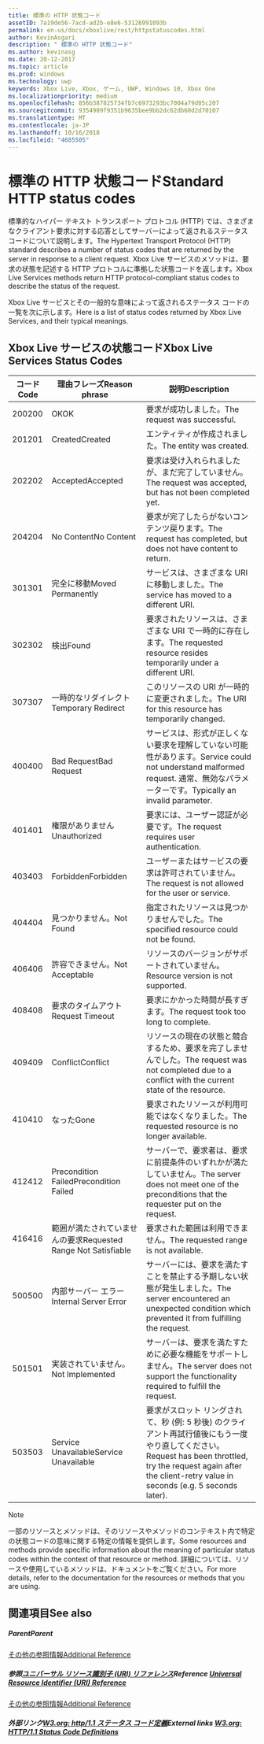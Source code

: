 ```yaml
---
title: 標準の HTTP 状態コード
assetID: 7a19de56-7acd-ad2b-e8e6-53126991093b
permalink: en-us/docs/xboxlive/rest/httpstatuscodes.html
author: KevinAsgari
description: " 標準の HTTP 状態コード"
ms.author: kevinasg
ms.date: 20-12-2017
ms.topic: article
ms.prod: windows
ms.technology: uwp
keywords: Xbox Live, Xbox, ゲーム, UWP, Windows 10, Xbox One
ms.localizationpriority: medium
ms.openlocfilehash: 856b387825734fb7c6973293bc7004a79d05c207
ms.sourcegitcommit: 9354909f9351b9635bee9bb2dc62db60d2d70107
ms.translationtype: MT
ms.contentlocale: ja-JP
ms.lasthandoff: 10/16/2018
ms.locfileid: "4685505"
---
```

# <a name="standard-http-status-codes"></a><span data-ttu-id="51c68-104">標準の HTTP 状態コード</span><span class="sxs-lookup"><span data-stu-id="51c68-104">Standard HTTP status codes</span></span>
 
<span data-ttu-id="51c68-105">標準的なハイパー テキスト トランスポート プロトコル (HTTP) では、さまざまなクライアント要求に対する応答としてサーバーによって返されるステータス コードについて説明します。</span><span class="sxs-lookup"><span data-stu-id="51c68-105">The Hypertext Transport Protocol (HTTP) standard describes a number of status codes that are returned by the server in response to a client request.</span></span> <span data-ttu-id="51c68-106">Xbox Live サービスのメソッドは、要求の状態を記述する HTTP プロトコルに準拠した状態コードを返します。</span><span class="sxs-lookup"><span data-stu-id="51c68-106">Xbox Live Services methods return HTTP protocol-compliant status codes to describe the status of the request.</span></span>
 
<span data-ttu-id="51c68-107">Xbox Live サービスとその一般的な意味によって返されるステータス コードの一覧を次に示します。</span><span class="sxs-lookup"><span data-stu-id="51c68-107">Here is a list of status codes returned by Xbox Live Services, and their typical meanings.</span></span>
 
<a id="ID4EAB"></a>

 
## <a name="xbox-live-services-status-codes"></a><span data-ttu-id="51c68-108">Xbox Live サービスの状態コード</span><span class="sxs-lookup"><span data-stu-id="51c68-108">Xbox Live Services Status Codes</span></span>
 
| <span data-ttu-id="51c68-109">コード</span><span class="sxs-lookup"><span data-stu-id="51c68-109">Code</span></span>| <span data-ttu-id="51c68-110">理由フレーズ</span><span class="sxs-lookup"><span data-stu-id="51c68-110">Reason phrase</span></span>| <span data-ttu-id="51c68-111">説明</span><span class="sxs-lookup"><span data-stu-id="51c68-111">Description</span></span>| 
| --- | --- | --- | 
| <span data-ttu-id="51c68-112">200</span><span class="sxs-lookup"><span data-stu-id="51c68-112">200</span></span>| <span data-ttu-id="51c68-113">OK</span><span class="sxs-lookup"><span data-stu-id="51c68-113">OK</span></span>| <span data-ttu-id="51c68-114">要求が成功しました。</span><span class="sxs-lookup"><span data-stu-id="51c68-114">The request was successful.</span></span>| 
| <span data-ttu-id="51c68-115">201</span><span class="sxs-lookup"><span data-stu-id="51c68-115">201</span></span>| <span data-ttu-id="51c68-116">Created</span><span class="sxs-lookup"><span data-stu-id="51c68-116">Created</span></span>| <span data-ttu-id="51c68-117">エンティティが作成されました。</span><span class="sxs-lookup"><span data-stu-id="51c68-117">The entity was created.</span></span>| 
| <span data-ttu-id="51c68-118">202</span><span class="sxs-lookup"><span data-stu-id="51c68-118">202</span></span>| <span data-ttu-id="51c68-119">Accepted</span><span class="sxs-lookup"><span data-stu-id="51c68-119">Accepted</span></span>| <span data-ttu-id="51c68-120">要求は受け入れられましたが、まだ完了していません。</span><span class="sxs-lookup"><span data-stu-id="51c68-120">The request was accepted, but has not been completed yet.</span></span>| 
| <span data-ttu-id="51c68-121">204</span><span class="sxs-lookup"><span data-stu-id="51c68-121">204</span></span>| <span data-ttu-id="51c68-122">No Content</span><span class="sxs-lookup"><span data-stu-id="51c68-122">No Content</span></span>| <span data-ttu-id="51c68-123">要求が完了したらがないコンテンツ戻ります。</span><span class="sxs-lookup"><span data-stu-id="51c68-123">The request has completed, but does not have content to return.</span></span>| 
| <span data-ttu-id="51c68-124">301</span><span class="sxs-lookup"><span data-stu-id="51c68-124">301</span></span>| <span data-ttu-id="51c68-125">完全に移動</span><span class="sxs-lookup"><span data-stu-id="51c68-125">Moved Permanently</span></span>| <span data-ttu-id="51c68-126">サービスは、さまざまな URI に移動しました。</span><span class="sxs-lookup"><span data-stu-id="51c68-126">The service has moved to a different URI.</span></span>| 
| <span data-ttu-id="51c68-127">302</span><span class="sxs-lookup"><span data-stu-id="51c68-127">302</span></span>| <span data-ttu-id="51c68-128">検出</span><span class="sxs-lookup"><span data-stu-id="51c68-128">Found</span></span>| <span data-ttu-id="51c68-129">要求されたリソースは、さまざまな URI で一時的に存在します。</span><span class="sxs-lookup"><span data-stu-id="51c68-129">The requested resource resides temporarily under a different URI.</span></span>| 
| <span data-ttu-id="51c68-130">307</span><span class="sxs-lookup"><span data-stu-id="51c68-130">307</span></span>| <span data-ttu-id="51c68-131">一時的なリダイレクト</span><span class="sxs-lookup"><span data-stu-id="51c68-131">Temporary Redirect</span></span>| <span data-ttu-id="51c68-132">このリソースの URI が一時的に変更されました。</span><span class="sxs-lookup"><span data-stu-id="51c68-132">The URI for this resource has temporarily changed.</span></span>| 
| <span data-ttu-id="51c68-133">400</span><span class="sxs-lookup"><span data-stu-id="51c68-133">400</span></span>| <span data-ttu-id="51c68-134">Bad Request</span><span class="sxs-lookup"><span data-stu-id="51c68-134">Bad Request</span></span>| <span data-ttu-id="51c68-135">サービスは、形式が正しくない要求を理解していない可能性があります。</span><span class="sxs-lookup"><span data-stu-id="51c68-135">Service could not understand malformed request.</span></span> <span data-ttu-id="51c68-136">通常、無効なパラメーターです。</span><span class="sxs-lookup"><span data-stu-id="51c68-136">Typically an invalid parameter.</span></span>| 
| <span data-ttu-id="51c68-137">401</span><span class="sxs-lookup"><span data-stu-id="51c68-137">401</span></span>| <span data-ttu-id="51c68-138">権限がありません</span><span class="sxs-lookup"><span data-stu-id="51c68-138">Unauthorized</span></span>| <span data-ttu-id="51c68-139">要求には、ユーザー認証が必要です。</span><span class="sxs-lookup"><span data-stu-id="51c68-139">The request requires user authentication.</span></span>| 
| <span data-ttu-id="51c68-140">403</span><span class="sxs-lookup"><span data-stu-id="51c68-140">403</span></span>| <span data-ttu-id="51c68-141">Forbidden</span><span class="sxs-lookup"><span data-stu-id="51c68-141">Forbidden</span></span>| <span data-ttu-id="51c68-142">ユーザーまたはサービスの要求は許可されていません。</span><span class="sxs-lookup"><span data-stu-id="51c68-142">The request is not allowed for the user or service.</span></span>| 
| <span data-ttu-id="51c68-143">404</span><span class="sxs-lookup"><span data-stu-id="51c68-143">404</span></span>| <span data-ttu-id="51c68-144">見つかりません。</span><span class="sxs-lookup"><span data-stu-id="51c68-144">Not Found</span></span>| <span data-ttu-id="51c68-145">指定されたリソースは見つかりませんでした。</span><span class="sxs-lookup"><span data-stu-id="51c68-145">The specified resource could not be found.</span></span>| 
| <span data-ttu-id="51c68-146">406</span><span class="sxs-lookup"><span data-stu-id="51c68-146">406</span></span>| <span data-ttu-id="51c68-147">許容できません。</span><span class="sxs-lookup"><span data-stu-id="51c68-147">Not Acceptable</span></span>| <span data-ttu-id="51c68-148">リソースのバージョンがサポートされていません。</span><span class="sxs-lookup"><span data-stu-id="51c68-148">Resource version is not supported.</span></span>| 
| <span data-ttu-id="51c68-149">408</span><span class="sxs-lookup"><span data-stu-id="51c68-149">408</span></span>| <span data-ttu-id="51c68-150">要求のタイムアウト</span><span class="sxs-lookup"><span data-stu-id="51c68-150">Request Timeout</span></span>| <span data-ttu-id="51c68-151">要求にかかった時間が長すぎます。</span><span class="sxs-lookup"><span data-stu-id="51c68-151">The request took too long to complete.</span></span>| 
| <span data-ttu-id="51c68-152">409</span><span class="sxs-lookup"><span data-stu-id="51c68-152">409</span></span>| <span data-ttu-id="51c68-153">Conflict</span><span class="sxs-lookup"><span data-stu-id="51c68-153">Conflict</span></span>| <span data-ttu-id="51c68-154">リソースの現在の状態と競合するため、要求を完了しませんでした。</span><span class="sxs-lookup"><span data-stu-id="51c68-154">The request was not completed due to a conflict with the current state of the resource.</span></span>| 
| <span data-ttu-id="51c68-155">410</span><span class="sxs-lookup"><span data-stu-id="51c68-155">410</span></span>| <span data-ttu-id="51c68-156">なった</span><span class="sxs-lookup"><span data-stu-id="51c68-156">Gone</span></span>| <span data-ttu-id="51c68-157">要求されたリソースが利用可能ではなくなりました。</span><span class="sxs-lookup"><span data-stu-id="51c68-157">The requested resource is no longer available.</span></span>| 
| <span data-ttu-id="51c68-158">412</span><span class="sxs-lookup"><span data-stu-id="51c68-158">412</span></span>| <span data-ttu-id="51c68-159">Precondition Failed</span><span class="sxs-lookup"><span data-stu-id="51c68-159">Precondition Failed</span></span>| <span data-ttu-id="51c68-160">サーバーで、要求者は、要求に前提条件のいずれかが満たしていません。</span><span class="sxs-lookup"><span data-stu-id="51c68-160">The server does not meet one of the preconditions that the requester put on the request.</span></span>| 
| <span data-ttu-id="51c68-161">416</span><span class="sxs-lookup"><span data-stu-id="51c68-161">416</span></span>| <span data-ttu-id="51c68-162">範囲が満たされていませんの要求</span><span class="sxs-lookup"><span data-stu-id="51c68-162">Requested Range Not Satisfiable</span></span>| <span data-ttu-id="51c68-163">要求された範囲は利用できません。</span><span class="sxs-lookup"><span data-stu-id="51c68-163">The requested range is not available.</span></span>| 
| <span data-ttu-id="51c68-164">500</span><span class="sxs-lookup"><span data-stu-id="51c68-164">500</span></span>| <span data-ttu-id="51c68-165">内部サーバー エラー</span><span class="sxs-lookup"><span data-stu-id="51c68-165">Internal Server Error</span></span>| <span data-ttu-id="51c68-166">サーバーには、要求を満たすことを禁止する予期しない状態が発生しました。</span><span class="sxs-lookup"><span data-stu-id="51c68-166">The server encountered an unexpected condition which prevented it from fulfilling the request.</span></span>| 
| <span data-ttu-id="51c68-167">501</span><span class="sxs-lookup"><span data-stu-id="51c68-167">501</span></span>| <span data-ttu-id="51c68-168">実装されていません。</span><span class="sxs-lookup"><span data-stu-id="51c68-168">Not Implemented</span></span>| <span data-ttu-id="51c68-169">サーバーは、要求を満たすために必要な機能をサポートしません。</span><span class="sxs-lookup"><span data-stu-id="51c68-169">The server does not support the functionality required to fulfill the request.</span></span>| 
| <span data-ttu-id="51c68-170">503</span><span class="sxs-lookup"><span data-stu-id="51c68-170">503</span></span>| <span data-ttu-id="51c68-171">Service Unavailable</span><span class="sxs-lookup"><span data-stu-id="51c68-171">Service Unavailable</span></span>| <span data-ttu-id="51c68-172">要求がスロット リングされて、秒 (例: 5 秒後) のクライアント再試行値後にもう一度やり直してください。</span><span class="sxs-lookup"><span data-stu-id="51c68-172">Request has been throttled, try the request again after the client-retry value in seconds (e.g. 5 seconds later).</span></span>| 
 

> [!NOTE] 
> <span data-ttu-id="51c68-173">一部のリソースとメソッドは、そのリソースやメソッドのコンテキスト内で特定の状態コードの意味に関する特定の情報を提供します。</span><span class="sxs-lookup"><span data-stu-id="51c68-173">Some resources and methods provide specific information about the meaning of particular status codes within the context of that resource or method.</span></span> <span data-ttu-id="51c68-174">詳細については、リソースや使用しているメソッドは、ドキュメントをご覧ください。</span><span class="sxs-lookup"><span data-stu-id="51c68-174">For more details, refer to the documentation for the resources or methods that you are using.</span></span> 

  
<a id="ID4E3BAC"></a>

 
## <a name="see-also"></a><span data-ttu-id="51c68-175">関連項目</span><span class="sxs-lookup"><span data-stu-id="51c68-175">See also</span></span>
 
<a id="ID4E5BAC"></a>

 
##### <a name="parent"></a><span data-ttu-id="51c68-176">Parent</span><span class="sxs-lookup"><span data-stu-id="51c68-176">Parent</span></span>  

[<span data-ttu-id="51c68-177">その他の参照情報</span><span class="sxs-lookup"><span data-stu-id="51c68-177">Additional Reference</span></span>](atoc-xboxlivews-reference-additional.md)

  
<a id="ID4EKCAC"></a>

 
##### <a name="reference--universal-resource-identifier-uri-referenceuriatoc-xboxlivews-reference-urismd"></a><span data-ttu-id="51c68-178">参照[ユニバーサル リソース識別子 (URI) リファレンス](../uri/atoc-xboxlivews-reference-uris.md)</span><span class="sxs-lookup"><span data-stu-id="51c68-178">Reference  [Universal Resource Identifier (URI) Reference](../uri/atoc-xboxlivews-reference-uris.md)</span></span>

 [<span data-ttu-id="51c68-179">その他の参照情報</span><span class="sxs-lookup"><span data-stu-id="51c68-179">Additional Reference</span></span>](atoc-xboxlivews-reference-additional.md)

  
<a id="ID4EZCAC"></a>

 
##### <a name="external-links--w3org-http11-status-code-definitionshttpwwww3orgprotocolsrfc2616rfc2616-sec10htmlsec10"></a><span data-ttu-id="51c68-180">外部リンク[W3.org: http/1.1 ステータス コード定義](http://www.w3.org/Protocols/rfc2616/rfc2616-sec10.html#sec10)</span><span class="sxs-lookup"><span data-stu-id="51c68-180">External links  [W3.org: HTTP/1.1 Status Code Definitions](http://www.w3.org/Protocols/rfc2616/rfc2616-sec10.html#sec10)</span></span>

   